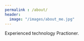 ```yaml
---
permalink : /about/
header:
  image: "/images/about_me.jpg"
---
```


Experienced technology Practioner.
